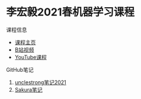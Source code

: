 # 李宏毅2021春机器学习课程

课程信息

- [课程主页](https://speech.ee.ntu.edu.tw/~hylee/ml/2021-spring.html)
- [B站视频](https://www.bilibili.com/video/BV1Wv411h7kN)
- [YouTube课程](https://www.youtube.com/watch?v=Ye018rCVvOo&list=PLJV_el3uVTsMhtt7_Y6sgTHGHp1Vb2P2J)

GitHub笔记

1. [unclestrong笔记2021](https://github.com/unclestrong/DeepLearning_LHY21_Notes)
2. [Sakura笔记](https://github.com/Sakura-gh/ML-notes)